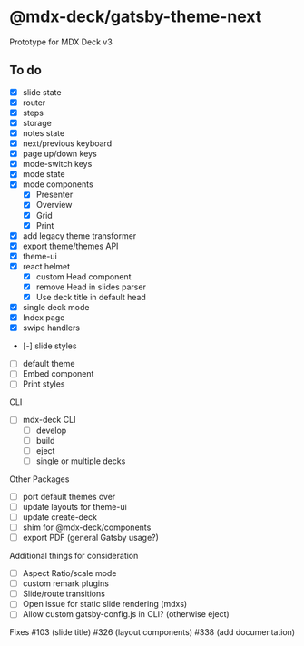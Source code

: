 
# @mdx-deck/gatsby-theme-next

Prototype for MDX Deck v3

## To do

- [x] slide state
- [x] router
- [x] steps
- [x] storage
- [x] notes state
- [x] next/previous keyboard
- [x] page up/down keys
- [x] mode-switch keys
- [x] mode state
- [x] mode components
  - [x] Presenter
  - [x] Overview
  - [x] Grid
  - [x] Print
- [x] add legacy theme transformer
- [x] export theme/themes API
- [x] theme-ui
- [x] react helmet
  - [x] custom Head component
  - [x] remove Head in slides parser
  - [x] Use deck title in default head
- [x] single deck mode
- [x] Index page
- [x] swipe handlers
- [-] slide styles
- [ ] default theme
- [ ] Embed component
- [ ] Print styles

CLI

- [ ] mdx-deck CLI
  - [ ] develop
  - [ ] build
  - [ ] eject
  - [ ] single or multiple decks

Other Packages

- [ ] port default themes over
- [ ] update layouts for theme-ui
- [ ] update create-deck
- [ ] shim for @mdx-deck/components
- [ ] export PDF (general Gatsby usage?)

Additional things for consideration

- [ ] Aspect Ratio/scale mode
- [ ] custom remark plugins
- [ ] Slide/route transitions
- [ ] Open issue for static slide rendering (mdxs)
- [ ] Allow custom gatsby-config.js in CLI? (otherwise eject)

Fixes
#103 (slide title)
#326 (layout components)
#338 (add documentation)
